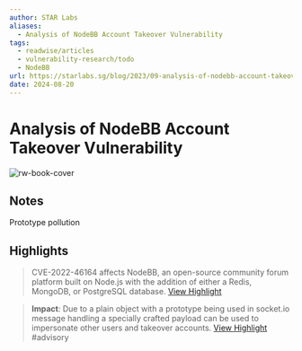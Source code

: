 ```yaml
---
author: STAR Labs
aliases:
  - Analysis of NodeBB Account Takeover Vulnerability
tags:
  - readwise/articles
  - vulnerability-research/todo
  - NodeBB
url: https://starlabs.sg/blog/2023/09-analysis-of-nodebb-account-takeover-vulnerability-cve-2022-46164/
date: 2024-08-20
---
```

# Analysis of NodeBB Account Takeover Vulnerability

![rw-book-cover](https://starlabs.sg/logo-white.png)

## Notes
Prototype pollution

## Highlights


> CVE-2022-46164 affects NodeBB, an open-source community forum platform built on Node.js with the addition of either a Redis, MongoDB, or PostgreSQL database.
> [View Highlight](https://read.readwise.io/read/01hbtzb1em7m12twwb4b02a77q)



> **Impact**: Due to a plain object with a prototype being used in socket.io message handling a specially crafted payload can be used to impersonate other users and takeover accounts.
> [View Highlight](https://read.readwise.io/read/01hbtzb9x02fxprtt3p09b63a0)
> #advisory

